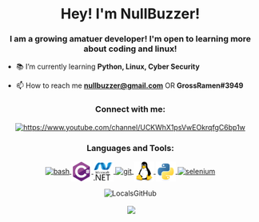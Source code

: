 <h1 align="center">Hey! I'm NullBuzzer!</h1>
<h3 align="center">I am a growing amatuer developer! I'm open to learning more about coding and linux!</h3>

- 📚 I’m currently learning **Python, Linux, Cyber Security**

- 📫 How to reach me **nullbuzzer@gmail.com** OR **GrossRamen#3949**

<h3 align="center">Connect with me:</h3>
<p align="center">
<a href="https://www.youtube.com/channel/UCKWhX1psVwEOkrqfgC6bp1w" target="blank"><img align="center" src="https://cdn.jsdelivr.net/npm/simple-icons@3.0.1/icons/youtube.svg" alt="https://www.youtube.com/channel/UCKWhX1psVwEOkrqfgC6bp1w" height="30" width="40" /></a>
</p>

<h3 align="center">Languages and Tools:</h3>
<p align="center"> <a align="center" href="https://www.gnu.org/software/bash/" target="_blank"> <img align="center" src="https://www.vectorlogo.zone/logos/gnu_bash/gnu_bash-icon.svg" alt="bash" width="40" height="40"/> </a> <a align="center" href="https://www.w3schools.com/cs/" target="_blank"> <img align="center" src="https://raw.githubusercontent.com/devicons/devicon/master/icons/csharp/csharp-original.svg" alt="csharp" width="40" height="40"/> </a> <a align="center" href="https://dotnet.microsoft.com/" target="_blank"> <img align="center" src="https://raw.githubusercontent.com/devicons/devicon/master/icons/dot-net/dot-net-original-wordmark.svg" alt="dotnet" width="40" height="40"/> </a> <a align="center" href="https://git-scm.com/" target="_blank"> <img align="center" src="https://www.vectorlogo.zone/logos/git-scm/git-scm-icon.svg" alt="git" width="40" height="40"/> </a> <a align="center" href="https://www.linux.org/" target="_blank"> <img align="center" src="https://raw.githubusercontent.com/devicons/devicon/master/icons/linux/linux-original.svg" alt="linux" width="40" height="40"/> </a> <a align="center" href="https://www.python.org" target="_blank"> <img align="center" src="https://raw.githubusercontent.com/devicons/devicon/master/icons/python/python-original.svg" alt="python" width="40" height="40"/> </a> <a align="center" href="https://www.selenium.dev" target="_blank"> <img align="center" src="https://raw.githubusercontent.com/detain/svg-logos/780f25886640cef088af994181646db2f6b1a3f8/svg/selenium-logo.svg" alt="selenium" width="40" height="40"/> </a> </p>

<p align="center"><img align="center" src="https://github-readme-stats.vercel.app/api/top-langs?username=NullBuzzer&show_icons=true&theme=dark&locale=en&layout=compact" alt="LocalsGitHub" /></p>

<p align="center">&nbsp;<img align="center" src="https://discord.c99.nl/widget/theme-4/831900362314612767.png"/></p>

